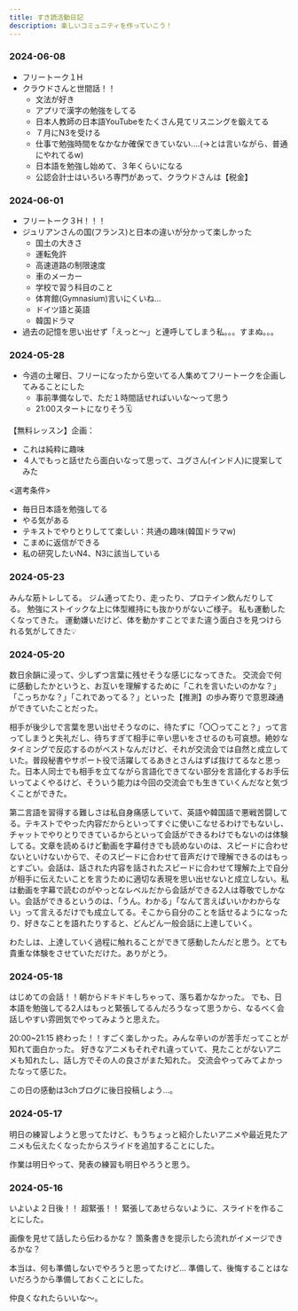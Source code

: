 ```yaml
---
title: すき読活動日記
description: 楽しいコミュニティを作っていこう！
---
```

### 2024-06-08
- フリートーク１H
- クラウドさんと世間話！！
	- 文法が好き
	- アプリで漢字の勉強をしてる
	- 日本人教師の日本語YouTubeをたくさん見てリスニングを鍛えてる
	- ７月にN3を受ける
	- 仕事で勉強時間をなかなか確保できていない....(→とは言いながら、普通にやれてるw)
	- 日本語を勉強し始めて、３年くらいになる
	- 公認会計士はいろいろ専門があって、クラウドさんは【税金】
### 2024-06-01
- フリートーク３H！！！
- ジュリアンさんの国(フランス)と日本の違いが分かって楽しかった
	- 国土の大きさ
	- 運転免許
	- 高速道路の制限速度
	- 車のメーカー
	- 学校で習う科目のこと
	- 体育館(Gymnasium)言いにくいね...
	- ドイツ語と英語
	- 韓国ドラマ
- 過去の記憶を思い出せず「えっと〜」と連呼してしまう私。。。すまぬ。。。

### 2024-05-28
- 今週の土曜日、フリーになったから空いてる人集めてフリートークを企画してみることにした
	- 事前準備なしで、ただ１時間話せればいいな〜って思う
	- 21:00スタートになりそう🗓️

【無料レッスン】企画：
- これは純粋に趣味
- ４人でもっと話せたら面白いなって思って、ユグさん(インド人)に提案してみた

<選考条件>
- 毎日日本語を勉強してる
- やる気がある
- テキストでやりとりしてて楽しい：共通の趣味(韓国ドラマw)
- こまめに返信ができる
- 私の研究したいN4、N3に該当している


### 2024-05-23
みんな筋トレしてる。
ジム通ってたり、走ったり、プロテイン飲んだりしてる。
勉強にストイックな上に体型維持にも抜かりがないご様子。
私も運動したくなってきた。
運動嫌いだけど、体を動かすことでまた違う面白さを見つけられる気がしてきた💡

### 2024-05-20
数日余韻に浸って、少しずつ言葉に残せそうな感じになってきた。
交流会で何に感動したかというと、お互いを理解するために「これを言いたいのかな？」「こっちかな？」「これであってる？」といった【推測】の歩み寄りで意思疎通ができていたことだった。

相手が後少しで言葉を思い出せそうなのに、待たずに「〇〇ってこと？」って言ってしまうと失礼だし、待ちすぎて相手に辛い思いをさせるのも可哀想。絶妙なタイミングで反応するのがベストなんだけど、それが交流会では自然と成立していた。普段秘書やサポート役で活躍してるあきとさんはずば抜けてるなと思った。日本人同士でも相手を立てながら言語化できてない部分を言語化するお手伝いってよくやるけど、そういう能力は今回の交流会でも生きていくんだなと気づくことができた。

第二言語を習得する難しさは私自身痛感していて、英語や韓国語で悪戦苦闘してる。テキストでやった内容だからといってすぐに使いこなせるわけでもないし、チャットでやりとりできているからといって会話ができるわけでもないのは体験してる。文章を読めるけど動画を字幕付きでも読めないのは、スピードに合わせないといけないからで、そのスピードに合わせて音声だけで理解できるのはもっとすごい。会話は、話された内容を話されたスピードに合わせて理解た上で自分が相手に伝えたいことを言うために適切な表現を思い出せないと成立しない。私は動画を字幕で読むのがやっとなレベルだから会話ができる2人は尊敬でしかない。会話ができるというのは、「うん。わかる」「なんて言えばいいかわからない」って言えるだけでも成立してる。そこから自分のことを話せるようになったり、好きなことを語れたりすると、どんどん一般会話に上達していく。

わたしは、上達していく過程に触れることができて感動したんだと思う。とても貴重な体験をさせていただけた。ありがとう。

### 2024-05-18
はじめての会話！！朝からドキドキしちゃって、落ち着かなかった。
でも、日本語を勉強してる2人はもっと緊張してるんだろうなって思うから、なるべく会話しやすい雰囲気でやってみようと思えた。

20:00~21:15
終わった！！すごく楽しかった。みんな辛いのが苦手だってことが知れて面白かった。
好きなアニメもそれぞれ違っていて、見たことがないアニメも知れたし、話し方でその人の良さがまた知れた。
交流会やってみてよかったなって感じた。

この日の感動は3chブログに後日投稿しよう...。
### 2024-05-17
明日の練習しようと思ってたけど、もうちょっと紹介したいアニメや最近見たアニメも伝えたくなったからスライドを追加することにした。

作業は明日やって、発表の練習も明日やろうと思う。

### 2024-05-16
いよいよ２日後！！
超緊張！！
緊張してあせらないように、スライドを作ることにした。

画像を見せて話したら伝わるかな？
箇条書きを提示したら流れがイメージできるかな？

本当は、何も準備しないでやろうと思ってたけど...
準備して、後悔することはないだろうから準備しておくことにした。

仲良くなれたらいいな〜。